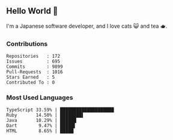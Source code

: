 ## Hello World 👋

I'm a Japanese software developer, and I love cats 😺 and tea 🫖.

### Contributions

    Repositories   : 172
    Issues         : 695
    Commits        : 9899
    Pull-Requests  : 1016
    Stars Earned   : 5
    Contributed To : 0

### Most Used Languages

    TypeScript 33.59% | ████████████████████
    Ruby       14.50% | ████████▌
    Java       10.29% | ██████
    Dart        9.47% | █████▌
    HTML        8.65% | █████
